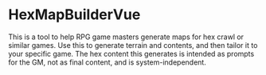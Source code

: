 # HexMapBuilderVue

This is a tool to help RPG game masters generate maps for hex crawl or similar games.  Use this to generate terrain and contents, and then tailor it to your specific game.  The hex content this generates is intended as prompts for the GM, not as final content, and is system-independent.
